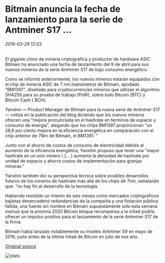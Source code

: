 # Bitmain anuncia la fecha de lanzamiento para la serie de Antminer S17 ...

###### 2019-03-29 12:03

El gigante chino de minería criptográfica y productor de hardware ASIC Bitmain ha anunciado una fecha de lanzamiento del 9 de abril para sus nuevos mineros de la serie Antminer S17 de bajo consumo energético.

Como se informó anteriormente, los nuevos mineros estarán equipados con el chip de minería ASIC de 7 nm (nanómetro) de Bitmain, apodado "BM1397", diseñado para cryptocurrencies mineros que utilizan el algoritmo SHA256 para su prueba de trabajo (PoW), sobre todo Bitcoin (BTC) y Bitcoin Cash ( BCH).

Yanxhin — Product Manager de Bitmain para la nueva serie de Antminer S17 — cotiza en la publicación del blog diciendo que los nuevos mineros ofrecen una "mejora pronunciada en el hashrate en términos de espacio y consumo de energía", alegando que los chips BM1397 proporcionan "un 28,6 por ciento mejora en la eficiencia energética en comparación con el chip anterior de 7Nm de Bitmain, el BM1391. "

Junto con el ahorro de costos de consumo de electricidad debido al aumento de la eficiencia energética, Yanxhin propuso que tener una "mayor hashrate en un solo minero \ [... \] aumenta la densidad de hashrate por unidad de espacio y ahorra costos de implementación para granjas mineras."

Yanxhin también dio su perspectiva técnica sobre posibles desarrollos futuros de los mineros de hashrate más allá de los chips de 7nm, señalando que: "no hay fin al desarrollo de la tecnología.

Habiendo resistido un intento de seis meses como mercados criptográficos bajistas desencadenó redundancias de la compañía y una flotación pública fallida, una fuente sin nombre en Bitmain supuestamente sólo esta semana insinuó que la próxima 2020 Bitcoin bloque recompensa a la mitad podría ofrecer un impulso positivo para el lanzamiento de la serie Antminer S17 de la firma.

Bitmain había lanzado notablemente su modelo Antminer S9 en mayo de 2016, justo antes de la última mitad de Bitcoin en julio de ese año.

[Original source](https://cointelegraph.com/news/bitmain-announces-launch-date-for-antminer-s17-series)

![stats](https://c.statcounter.com/11760860/0/a89fa40b/1/ "stats")